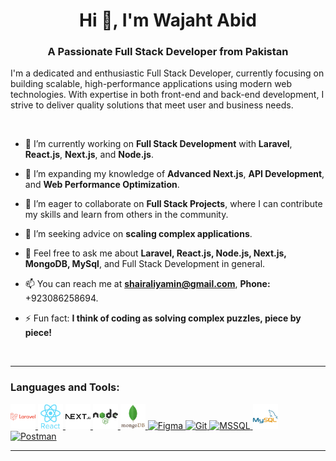 <h1 align="center">Hi 👋, I'm Wajaht Abid</h1>
<h3 align="center">A Passionate Full Stack Developer from Pakistan</h3>

I'm a dedicated and enthusiastic Full Stack Developer, currently focusing on building scalable, high-performance applications using modern web technologies. With expertise in both front-end and back-end development, I strive to deliver quality solutions that meet user and business needs.

<br />

- 🔭 I’m currently working on **Full Stack Development** with  **Laravel**, **React.js**, **Next.js**, and **Node.js**.
  
- 🌱 I’m expanding my knowledge of **Advanced Next.js**, **API Development**, and **Web Performance Optimization**.

- 👯 I’m eager to collaborate on **Full Stack Projects**, where I can contribute my skills and learn from others in the community.

- 🤔 I’m seeking advice on **scaling complex applications**.

- 💬 Feel free to ask me about **Laravel, React.js, Node.js, Next.js, MongoDB, MySql**, and Full Stack Development in general.

- 📫 You can reach me at **shairaliyamin@gmail.com**, **Phone:** +923086258694.

- ⚡ Fun fact: **I think of coding as solving complex puzzles, piece by piece!**

<br />

---

<h3 align="left">Languages and Tools:</h3>

<p align="left"> 
  <a href="https://laravel.com" target="_blank" rel="noreferrer"> 
    <img src="https://raw.githubusercontent.com/devicons/devicon/master/icons/laravel/laravel-original-wordmark.svg" alt="Laravel" width="40" height="40"/> 
  </a> 
  <a href="https://reactjs.org" target="_blank" rel="noreferrer"> 
    <img src="https://raw.githubusercontent.com/devicons/devicon/master/icons/react/react-original-wordmark.svg" alt="React" width="40" height="40"/> 
  </a>
  <a href="https://nextjs.org" target="_blank" rel="noreferrer"> 
    <img src="https://raw.githubusercontent.com/devicons/devicon/master/icons/nextjs/nextjs-original-wordmark.svg" alt="Next.js" width="40" height="40"/> 
  </a>
  <a href="https://nodejs.org" target="_blank" rel="noreferrer"> 
    <img src="https://raw.githubusercontent.com/devicons/devicon/master/icons/nodejs/nodejs-original-wordmark.svg" alt="Node.js" width="40" height="40"/> 
  </a>
  <a href="https://www.mongodb.com" target="_blank" rel="noreferrer"> 
    <img src="https://raw.githubusercontent.com/devicons/devicon/master/icons/mongodb/mongodb-original-wordmark.svg" alt="MongoDB" width="40" height="40"/> 
  </a> 
  <a href="https://www.figma.com/" target="_blank" rel="noreferrer"> 
    <img src="https://www.vectorlogo.zone/logos/figma/figma-icon.svg" alt="Figma" width="40" height="40"/> 
  </a>
  <a href="https://git-scm.com/" target="_blank" rel="noreferrer"> 
    <img src="https://www.vectorlogo.zone/logos/git-scm/git-scm-icon.svg" alt="Git" width="40" height="40"/> 
  </a> 
  <a href="https://www.microsoft.com/en-us/sql-server" target="_blank" rel="noreferrer"> 
    <img src="https://www.svgrepo.com/show/303229/microsoft-sql-server-logo.svg" alt="MSSQL" width="40" height="40"/> 
  </a> 
  <a href="https://www.mysql.com/" target="_blank" rel="noreferrer"> 
    <img src="https://raw.githubusercontent.com/devicons/devicon/master/icons/mysql/mysql-original-wordmark.svg" alt="MySQL" width="40" height="40"/> 
  </a> 
  <a href="https://postman.com" target="_blank" rel="noreferrer"> 
    <img src="https://www.vectorlogo.zone/logos/getpostman/getpostman-icon.svg" alt="Postman" width="40" height="40"/> 
  </a>
</p>

---
